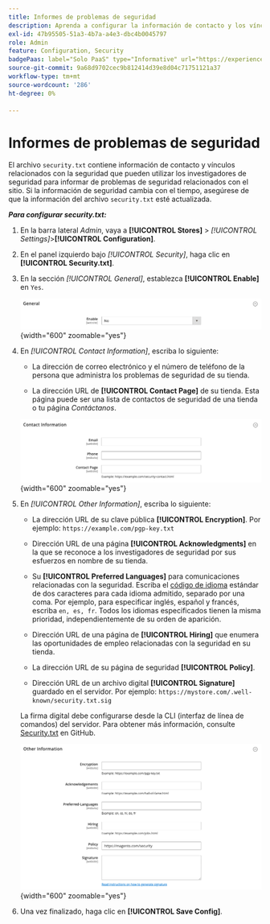 ```yaml
---
title: Informes de problemas de seguridad
description: Aprenda a configurar la información de contacto y los vínculos relacionados con la seguridad que pueden utilizar los investigadores de seguridad para informar sobre problemas de seguridad del sitio.
exl-id: 47b95505-51a3-4b7a-a4e3-dbc4b0045797
role: Admin
feature: Configuration, Security
badgePaas: label="Solo PaaS" type="Informative" url="https://experienceleague.adobe.com/es/docs/commerce/user-guides/product-solutions" tooltip="Se aplica solo a proyectos de Adobe Commerce en la nube (infraestructura PaaS administrada por Adobe) y a proyectos locales."
source-git-commit: 9a68d9702cec9b812414d39e8d04c71751121a37
workflow-type: tm+mt
source-wordcount: '286'
ht-degree: 0%

---
```


# Informes de problemas de seguridad

El archivo `security.txt` contiene información de contacto y vínculos relacionados con la seguridad que pueden utilizar los investigadores de seguridad para informar de problemas de seguridad relacionados con el sitio. Si la información de seguridad cambia con el tiempo, asegúrese de que la información del archivo `security.txt` esté actualizada.

**_Para configurar security.txt:_**

1. En la barra lateral _Admin_, vaya a **[!UICONTROL Stores]** > _[!UICONTROL Settings]_>**[!UICONTROL Configuration]**.

1. En el panel izquierdo bajo _[!UICONTROL Security]_, haga clic en **[!UICONTROL Security.txt]**.

1. En la sección _[!UICONTROL General]_, establezca **[!UICONTROL Enable]**&#x200B;en `Yes`.

   ![Configuración general de seguridad](../configuration-reference/security/assets/txt-general.png){width="600" zoomable="yes"}

1. En _[!UICONTROL Contact Information]_, escriba lo siguiente:

   - La dirección de correo electrónico y el número de teléfono de la persona que administra los problemas de seguridad de su tienda.

   - La dirección URL de **[!UICONTROL Contact Page]** de su tienda. Esta página puede ser una lista de contactos de seguridad de una tienda o tu página _Contáctanos_.

   ![Configuración de información de contacto](../configuration-reference/security/assets/txt-contact-info.png){width="600" zoomable="yes"}

1. En _[!UICONTROL Other Information]_, escriba lo siguiente:

   - La dirección URL de su clave pública **[!UICONTROL Encryption]**. Por ejemplo: `https://example.com/pgp-key.txt`

   - Dirección URL de una página **[!UICONTROL Acknowledgments]** en la que se reconoce a los investigadores de seguridad por sus esfuerzos en nombre de su tienda.

   - Su **[!UICONTROL Preferred Languages]** para comunicaciones relacionadas con la seguridad. Escriba el [código de idioma](https://en.wikipedia.org/wiki/List_of_ISO_639-1_codes) estándar de dos caracteres para cada idioma admitido, separado por una coma. Por ejemplo, para especificar inglés, español y francés, escriba `en, es, fr`. Todos los idiomas especificados tienen la misma prioridad, independientemente de su orden de aparición.

   - Dirección URL de una página de **[!UICONTROL Hiring]** que enumera las oportunidades de empleo relacionadas con la seguridad en su tienda.

   - La dirección URL de su página de seguridad **[!UICONTROL Policy]**.

   - Dirección URL de un archivo digital **[!UICONTROL Signature]** guardado en el servidor. Por ejemplo: `https://mystore.com/.well-known/security.txt.sig`

   La firma digital debe configurarse desde la CLI (interfaz de línea de comandos) del servidor. Para obtener más información, consulte [Security.txt](https://github.com/magento/security-package/blob/1.0-develop/Securitytxt/README.md) en GitHub.

   ![Información adicional](../configuration-reference/security/assets/txt-other-info.png){width="600" zoomable="yes"}

1. Una vez finalizado, haga clic en **[!UICONTROL Save Config]**.
